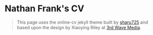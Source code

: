# Nathan Frank's CV

> This page uses the online-cv jekyll theme built by [sharu725](https://github.com/sharu725/online-cv/) and based upon the design by Xiaoying Riley at [3rd Wave Media](http://themes.3rdwavemedia.com/).
